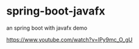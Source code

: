 # spring-boot-javafx
an spring boot with javafx  demo



https://www.youtube.com/watch?v=lPy9mc_O_gU
